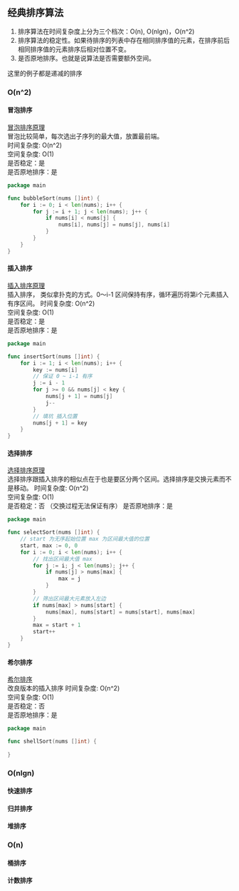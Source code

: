 ## 经典排序算法
1. 排序算法在时间复杂度上分为三个档次：O(n), O(nlgn)，O(n^2)
2. 排序算法的稳定性。如果待排序的列表中存在相同排序值的元素，在排序前后相同排序值的元素排序后相对位置不变。
3. 是否原地排序。也就是说算法是否需要额外空间。

这里的例子都是递减的排序

### O(n^2)
#### 冒泡排序
[冒泡排序原理](https://zh.wikipedia.org/wiki/%E5%86%92%E6%B3%A1%E6%8E%92%E5%BA%8F)  
冒泡比较简单，每次选出子序列的最大值，放置最前端。  
时间复杂度: O(n^2)  
空间复杂度: O(1)  
是否稳定：是  
是否原地排序：是  

```go
package main

func bubbleSort(nums []int) {
    for i := 0; i < len(nums); i++ {
        for j := i + 1; j < len(nums); j++ {
            if nums[i] < nums[j] {
                nums[i], nums[j] = nums[j], nums[i]
            }
        }
    }
}
```

#### 插入排序
[插入排序原理](https://zh.wikipedia.org/wiki/%E6%8F%92%E5%85%A5%E6%8E%92%E5%BA%8F)  
插入排序， 类似拿扑克的方式。0～i-1 区间保持有序，循环遍历将第i个元素插入有序区间。
时间复杂度: O(n^2)  
空间复杂度: O(1)  
是否稳定：是  
是否原地排序：是  
```go
package main

func insertSort(nums []int) {
    for i := 1; i < len(nums); i++ {
        key := nums[i]
        // 保证 0 ~ i-1 有序
        j := i - 1
        for j >= 0 && nums[j] < key {
            nums[j + 1] = nums[j]
            j--
        } 
        // 填坑 插入位置
        nums[j + 1] = key
    }
}
```

#### 选择排序
[选择排序原理](https://zh.wikipedia.org/wiki/%E9%80%89%E6%8B%A9%E6%8E%92%E5%BA%8F)  
选择排序跟插入排序的相似点在于也是要区分两个区间。选择排序是交换元素而不是移动。
时间复杂度: O(n^2)  
空间复杂度: O(1)  
是否稳定：否 （交换过程无法保证有序）
是否原地排序：是  

```go
package main

func selectSort(nums []int) {
    // start 为无序起始位置 max 为区间最大值的位置
    start, max := 0, 0
    for i := 0; i < len(nums); i++ {
        // 找出区间最大值 max
        for j := i; j < len(nums); j++ {
            if nums[j] > nums[max] {
                max = j
            }
        }
        // 筛出区间最大元素放入左边
        if nums[max] > nums[start] {
            nums[max], nums[start] = nums[start], nums[max]
        }
        max = start + 1
        start++
    }
}
```

#### 希尔排序
[希尔排序](https://zh.wikipedia.org/wiki/%E5%B8%8C%E5%B0%94%E6%8E%92%E5%BA%8F)  
改良版本的插入排序
时间复杂度: O(n^2)  
空间复杂度: O(1)  
是否稳定：否  
是否原地排序：是  

```go
package main

func shellSort(nums []int) {
    
}

```

### O(nlgn)
#### 快速排序

#### 归并排序

#### 堆排序

### O(n)
#### 桶排序

#### 计数排序